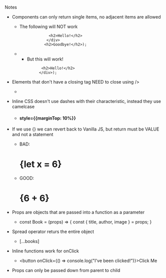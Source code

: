 Notes

- Components can only return single items, no adjacent items are allowed
  * The following will NOT work
    ```return (<div>
                 <h2>Hello!</h2>
                </div>
               <h2>Goodbye!</h2>);
    ```
  *  * But this will work!
    ```return (<div>
                 <h2>Hello!</h2>
                </div>);
    ```

- Elements that don't have a closing tag NEED to close using />
  * <img href="" />

- Inline CSS doesn't use dashes with their characteristic, instead they use camelcase
  * <h4> style={{marginTop: 10%}}

- If we use {} we can revert back to Vanilla JS, but return must be VALUE and not a statement
  * BAD: <h1>{let x = 6}</h1>
  * GOOD: <h1>{6 + 6}</h1>

- Props are objects that are passed into a function as a parameter
  * const Book = (props) => {
      const { title, author, image } = props;
    }

- Spread operator returs the entire object
  * [...books]

- Inline functions work for onClick
  * <button onClick={() => console.log("I've been clicked!")}>Click Me</button>

- Props can only be passed down from parent to child
